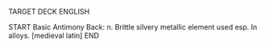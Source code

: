 TARGET DECK
ENGLISH

START
Basic
Antimony
Back: n. Brittle silvery metallic element used esp. In alloys. [medieval latin]
END

